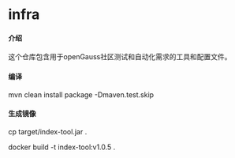 # infra

#### 介绍

这个仓库包含用于openGauss社区测试和自动化需求的工具和配置文件。

#### 编译

mvn clean install package -Dmaven.test.skip


#### 生成镜像

cp target/index-tool.jar  .

docker build -t index-tool:v1.0.5 .

